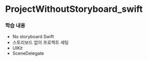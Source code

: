 # ProjectWithoutStoryboard_swift

### 학습 내용
- No storyboard Swift
- 스토리보드 없이 프로젝트 세팅 
- UIKit
- SceneDelegate
